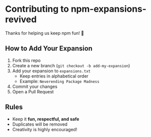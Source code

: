 # Contributing to npm-expansions-revived

Thanks for helping us keep npm fun! 🎉

## How to Add Your Expansion
1. Fork this repo
2. Create a new branch (`git checkout -b add-my-expansion`)
3. Add your expansion to `expansions.txt`
   - Keep entries in alphabetical order
   - Example: `Neverending Package Madness`
4. Commit your changes
5. Open a Pull Request

## Rules
- Keep it **fun, respectful, and safe**
- Duplicates will be removed
- Creativity is highly encouraged!
